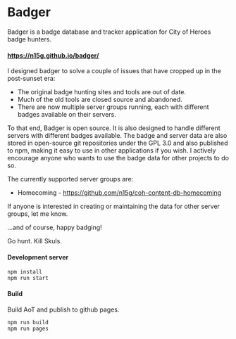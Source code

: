 # Badger

Badger is a badge database and tracker application for City of Heroes badge hunters.

#### https://n15g.github.io/badger/

I designed badger to solve a couple of issues that have cropped up in the post-sunset era:
        
* The original badge hunting sites and tools are out of date.
* Much of the old tools are closed source and abandoned.
* There are now multiple server groups running, each with different badges available on their servers.


To that end, Badger is open source.
It is also designed to handle different servers with different badges available.
The badge and server data are also stored in open-source git repositories under the GPL 3.0 and also published to npm, making it easy to use in other applications if you wish.
I actively encourage anyone who wants to use the badge data for other projects to do so.

The currently supported server groups are:

* Homecoming - https://github.com/n15g/coh-content-db-homecoming

If anyone is interested in creating or maintaining the data for other server groups, let me know.

...and of course, happy badging!

Go hunt. Kill Skuls.

#### Development server

```
npm install
npm run start
```

#### Build
Build AoT and publish to github pages.
```
npm run build
npm run pages
```
